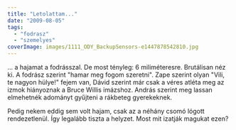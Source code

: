 ```yaml
---
title: "Letolattam..."
date: "2009-08-05"
tags: 
  - "fodrasz"
  - "szemelyes"
coverImage: images/1111_ODY_BackupSensors-e1447878542810.jpg
---
```


... a hajamat a fodrásszal. De most tényleg: 6 miliméteresre. Brutálisan néz ki. A fodrász szerint "hamar meg fogom szeretni". Zape szerint olyan "Vili, te nagyon hülye!" fejem van, Dávid szerint már csak a véres atléta meg az izmok hiányoznak a Bruce Willis imázshoz. András szerint meg lassan elmehetnék adományt gyűjteni a rákbeteg gyerekeknek.

Pedig nekem eddig sem volt hajam, csak az a néhány csomó lógott rendezetlenül. Így legalább tiszta a helyzet. Most mit izatják magukat ezen?
